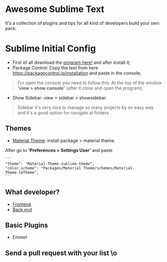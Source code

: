 # Awesome Sublime Text
It's a collection of plugins and tips for all kind of developers build your own pack.

# Sublime Initial Config
* First of all download the [program here!](https://www.sublimetext.com/3) and after install it;
* Package Control: Copy the text from here <https://packagecontrol.io/installation> and paste in the console;
> For open the console you need to follow this: At the top of the window **'view > show console'** (after it close and open the program);
* Show Sidebar: view > sidebar > showsidebar.
> Sidebar it's very nice to manage so many projects by an easy way and it's a good option for navigate at folders

## Themes

* [Material Theme](https://github.com/equinusocio/material-theme): install package > material theme.

After go to **'Preferences > Settings User'** and paste 

    ```
    "theme": "Material-Theme.sublime-theme",
    "color_scheme": "Packages/Material Theme/schemes/Material-Theme.tmTheme",
    ```


## What developer?

- [Frontend](front-end.md)
- [Back end](back-end.md)

## Basic Plugins
* Emmet

## Send a pull request with your list \o
